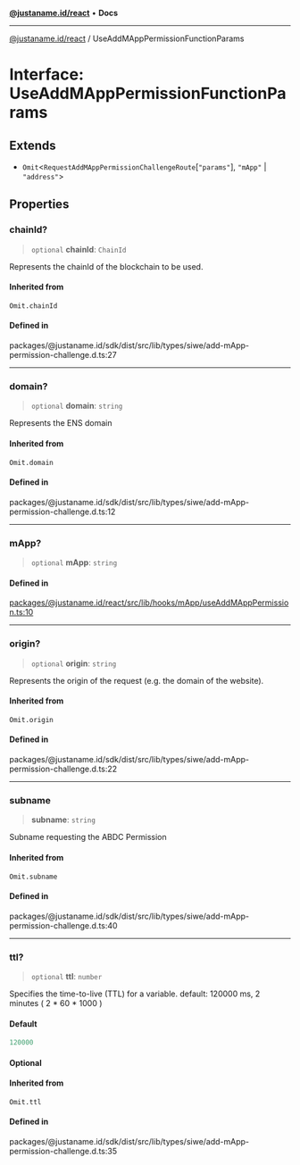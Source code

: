 [**@justaname.id/react**](../README.md) • **Docs**

***

[@justaname.id/react](../globals.md) / UseAddMAppPermissionFunctionParams

# Interface: UseAddMAppPermissionFunctionParams

## Extends

- `Omit`\<`RequestAddMAppPermissionChallengeRoute`\[`"params"`\], `"mApp"` \| `"address"`\>

## Properties

### chainId?

> `optional` **chainId**: `ChainId`

Represents the chainId of the blockchain to be used.

#### Inherited from

`Omit.chainId`

#### Defined in

packages/@justaname.id/sdk/dist/src/lib/types/siwe/add-mApp-permission-challenge.d.ts:27

***

### domain?

> `optional` **domain**: `string`

Represents the ENS domain

#### Inherited from

`Omit.domain`

#### Defined in

packages/@justaname.id/sdk/dist/src/lib/types/siwe/add-mApp-permission-challenge.d.ts:12

***

### mApp?

> `optional` **mApp**: `string`

#### Defined in

[packages/@justaname.id/react/src/lib/hooks/mApp/useAddMAppPermission.ts:10](https://github.com/JustaName-id/JustaName-sdk/blob/dc845c10af242e3ca87d95ef392516ac0bfa8b95/packages/@justaname.id/react/src/lib/hooks/mApp/useAddMAppPermission.ts#L10)

***

### origin?

> `optional` **origin**: `string`

Represents the origin of the request (e.g. the domain of the website).

#### Inherited from

`Omit.origin`

#### Defined in

packages/@justaname.id/sdk/dist/src/lib/types/siwe/add-mApp-permission-challenge.d.ts:22

***

### subname

> **subname**: `string`

Subname requesting the ABDC Permission

#### Inherited from

`Omit.subname`

#### Defined in

packages/@justaname.id/sdk/dist/src/lib/types/siwe/add-mApp-permission-challenge.d.ts:40

***

### ttl?

> `optional` **ttl**: `number`

Specifies the time-to-live (TTL) for a variable.
default: 120000 ms, 2 minutes ( 2 * 60 * 1000 )

#### Default

```ts
120000
```

#### Optional

#### Inherited from

`Omit.ttl`

#### Defined in

packages/@justaname.id/sdk/dist/src/lib/types/siwe/add-mApp-permission-challenge.d.ts:35
